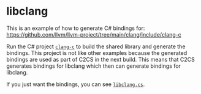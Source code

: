 # libclang

This is an example of how to generate C# bindings for: https://github.com/llvm/llvm-project/tree/main/clang/include/clang-c

Run the C# project [`clang-c`](/src/dotnet/prod/libclang-c/Program.cs) to build the shared library and generate the bindings. This project is not like other examples because the generated bindings are used as part of C2CS in the next build. This means that C2CS generates bindings for libclang which then can generate bindings for libclang.

If you just want the bindings, you can see [`libclang.cs`](/src/dotnet/prod/libclang-cs/libclang.cs).
